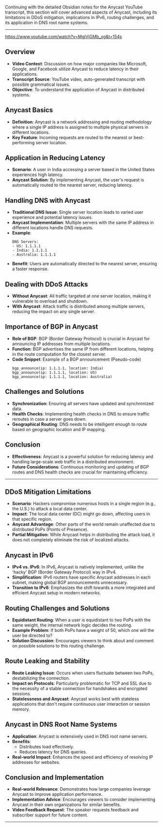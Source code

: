 Continuing with the detailed Obsidian notes for the Anycast YouTube transcript, this section will cover advanced aspects of Anycast, including its limitations in DDoS mitigation, implications in IPv6, routing challenges, and its application in DNS root name systems.

---
https://www.youtube.com/watch?v=MgjVjGMb_xg&t=154s
## Overview
- **Video Context**: Discussion on how major companies like Microsoft, Google, and Facebook utilize Anycast to reduce latency in their applications.
- **Transcript Source**: YouTube video, auto-generated transcript with possible grammatical issues.
- **Objective**: To understand the application of Anycast in distributed systems.

## Anycast Basics
- **Definition**: Anycast is a network addressing and routing methodology where a single IP address is assigned to multiple physical servers in different locations.
- **Key Feature**: Incoming requests are routed to the nearest or best-performing server location.

## Application in Reducing Latency
- **Scenario**: A user in India accessing a server based in the United States experiences high latency.
- **Anycast Solution**: By implementing Anycast, the user's request is automatically routed to the nearest server, reducing latency.

## Handling DNS with Anycast
- **Traditional DNS Issue**: Single server location leads to varied user experience and potential latency issues.
- **Anycast Implementation**: Multiple servers with the same IP address in different locations handle DNS requests.
- **Example**: 
  ``` 
  DNS Servers: 
  - US: 1.1.1.1 
  - India: 1.1.1.1 
  - Australia: 1.1.1.1
  ```
- **Benefit**: Users are automatically directed to the nearest server, ensuring a faster response.

## Dealing with DDoS Attacks
- **Without Anycast**: All traffic targeted at one server location, making it vulnerable to overload and shutdown.
- **With Anycast**: Attack traffic is distributed among multiple servers, reducing the impact on any single server.

## Importance of BGP in Anycast
- **Role of BGP**: BGP (Border Gateway Protocol) is crucial in Anycast for announcing IP addresses from multiple locations.
- **Function**: BGP advertises the same IP from different locations, helping in the route computation for the closest server.
- **Code Snippet**: Example of a BGP announcement (Pseudo-code)
  ```
  bgp_announce(ip: 1.1.1.1, location: India)
  bgp_announce(ip: 1.1.1.1, location: US)
  bgp_announce(ip: 1.1.1.1, location: Australia)
  ```

## Challenges and Solutions
- **Synchronization**: Ensuring all servers have updated and synchronized data.
- **Health Checks**: Implementing health checks in DNS to ensure traffic reroutes in case a server goes down.
- **Geographical Routing**: DNS needs to be intelligent enough to route based on geographic location and IP mapping.

## Conclusion
- **Effectiveness**: Anycast is a powerful solution for reducing latency and handling large-scale web traffic in a distributed environment.
- **Future Considerations**: Continuous monitoring and updating of BGP routes and DNS health checks are crucial for maintaining efficiency.

---
## DDoS Mitigation Limitations
- **Scenario**: Hackers compromise numerous hosts in a single region (e.g., the U.S.) to attack a local data center.
- **Impact**: The local data center (DC) might go down, affecting users in that specific region.
- **Anycast Advantage**: Other parts of the world remain unaffected due to distributed PoPs (Points of Presence).
- **Partial Mitigation**: While Anycast helps in distributing the attack load, it does not completely eliminate the risk of localized attacks.

## Anycast in IPv6
- **IPv4 vs. IPv6**: In IPv6, Anycast is natively implemented, unlike the 'hacky' BGP (Border Gateway Protocol) way in IPv4.
- **Simplification**: IPv6 routers have specific Anycast addresses in each subnet, making global BGP announcements unnecessary.
- **Transition to IPv6**: Emphasizes the shift towards a more integrated and efficient Anycast setup in modern networks.

## Routing Challenges and Solutions
- **Equidistant Routing**: When a user is equidistant to two PoPs with the same weight, the internal network logic decides the routing.
- **Example Problem**: If both PoPs have a weight of 50, which one will the user be directed to?
- **Solution Discussion**: Encourages viewers to think about and comment on possible solutions to this routing challenge.

## Route Leaking and Stability
- **Route Leaking Issue**: Occurs when users fluctuate between two PoPs, destabilizing the connection.
- **Impact on Protocols**: Particularly problematic for TCP and SSL due to the necessity of a stable connection for handshakes and encrypted sessions.
- **Statelessness and Anycast**: Anycast works best with stateless applications that don't require continuous user interaction or session memory.

## Anycast in DNS Root Name Systems
- **Application**: Anycast is extensively used in DNS root name servers.
- **Benefits**: 
  - Distributes load effectively.
  - Reduces latency for DNS queries.
- **Real-world Impact**: Enhances the speed and efficiency of resolving IP addresses for websites.

## Conclusion and Implementation
- **Real-world Relevance**: Demonstrates how large companies leverage Anycast to improve application performance.
- **Implementation Advice**: Encourages viewers to consider implementing Anycast in their own organizations for similar benefits.
- **Video Feedback Request**: The speaker requests feedback and subscriber support for future content.

---